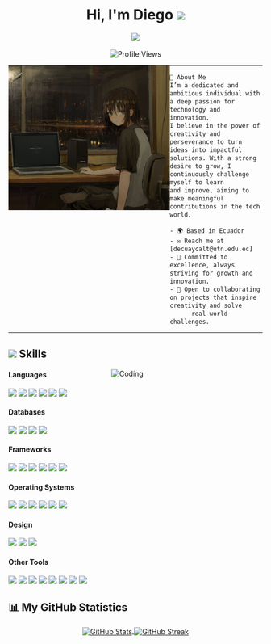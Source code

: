 
<!-- Header -->
<h1 align="center"><b>Hi, I'm Diego</b> <img src="https://media.giphy.com/media/hvRJCLFzcasrR4ia7z/giphy.gif" width="35"></h1>

<p align="center">
  <a href="https://github.com/DenverCoder1/readme-typing-svg">
    <img src="https://readme-typing-svg.herokuapp.com?font=Time+New+Roman&color=%2300C4CC&size=25&center=true&vCenter=true&width=600&height=100&lines=Passionate+Learner+and+Innovator;Eager+to+Learn+and+Grow;Exploring+New+Technologies;Driven+to+Create+Impactful+Solutions" />
  </a>
</p>


<p align="center"> 
  <img src="https://komarev.com/ghpvc/?username=DiegoCuaycal&label=Profile%20views&color=0047AB&style=plastic" alt="Profile Views" height="25px" width="160px"/> 
</p>


<img align="left" src="https://github.com/I-am-vishalmaurya/I-am-vishalmaurya/blob/main/cropped_image.png" alt="Unfortunately I didn't find the author of the pic, feel to open a pull request if found" width="320" />
<hr>

```
👋 About Me
I’m a dedicated and ambitious individual with a deep passion for technology and
innovation.
I believe in the power of creativity and perseverance to turn ideas into impactful
solutions. With a strong desire to grow, I continuously challenge myself to learn
and improve, aiming to make meaningful contributions in the tech world.  

- 🌍 Based in Ecuador  
- ✉️ Reach me at [decuaycalt@utn.edu.ec] 
- 🌟 Committed to excellence, always striving for growth and innovation.  
- 🤝 Open to collaborating on projects that inspire creativity and solve
      real-world challenges.  
```
<hr>

## <img src="https://media2.giphy.com/media/QssGEmpkyEOhBCb7e1/giphy.gif" width="25"> **Skills**

<img align="right" alt="Coding" width="300" src="https://cdn.dribbble.com/users/1277312/screenshots/14733298/media/39b1045e593737587dd60e42c8422d1f.gif" />

#### **Languages**
<p>
  <img src="https://img.shields.io/badge/C%23-%23239120.svg?style=for-the-badge&logo=csharp&logoColor=white">
  <img src="https://img.shields.io/badge/Python-%2314354C.svg?style=for-the-badge&logo=python&logoColor=white">
  <img src="https://img.shields.io/badge/Java-%23ED8B00.svg?style=for-the-badge&logo=openjdk&logoColor=white">
  <img src="https://img.shields.io/badge/JavaScript-%23323330.svg?style=for-the-badge&logo=javascript&logoColor=%23F7DF1E">
  <img src="https://img.shields.io/badge/PHP-%23777BB4.svg?style=for-the-badge&logo=php&logoColor=white">
  <img src="https://img.shields.io/badge/GraphQL-%23E10098.svg?style=for-the-badge&logo=graphql&logoColor=white">
</p>

#### **Databases**
<p>
  <img src="https://img.shields.io/badge/MariaDB-003545?style=for-the-badge&logo=mariadb&logoColor=white">
  <img src="https://img.shields.io/badge/PostgreSQL-%23316192.svg?style=for-the-badge&logo=postgresql&logoColor=white">
  <img src="https://img.shields.io/badge/SQLite-%2307405e.svg?style=for-the-badge&logo=sqlite&logoColor=white">
  <img src="https://img.shields.io/badge/Supabase-3ECF8E?style=for-the-badge&logo=supabase&logoColor=white">
</p>

#### **Frameworks**
<p>
  <img src="https://img.shields.io/badge/.NET-5C2D91?style=for-the-badge&logo=.net&logoColor=white">
  <img src="https://img.shields.io/badge/Bootstrap-%238511FA.svg?style=for-the-badge&logo=bootstrap&logoColor=white">
  <img src="https://img.shields.io/badge/Laravel-%23FF2D20.svg?style=for-the-badge&logo=laravel&logoColor=white">
  <img src="https://img.shields.io/badge/Node.js-6DA55F?style=for-the-badge&logo=node.js&logoColor=white">
  <img src="https://img.shields.io/badge/TailwindCSS-%2338B2AC.svg?style=for-the-badge&logo=tailwind-css&logoColor=white">
  <img src="https://img.shields.io/badge/Vue.js-%2335495e.svg?style=for-the-badge&logo=vuedotjs&logoColor=%234FC08D">
</p>

#### **Operating Systems**
<p>
  <img src="https://img.shields.io/badge/CentOS-%23002660.svg?style=for-the-badge&logo=centos&logoColor=F0F0F0">
  <img src="https://img.shields.io/badge/Fedora-%23294172.svg?style=for-the-badge&logo=fedora&logoColor=white">
  <img src="https://img.shields.io/badge/Kali%20Linux-%23268BEE.svg?style=for-the-badge&logo=kalilinux&logoColor=white">
  <img src="https://img.shields.io/badge/Linux-%23FCC624.svg?style=for-the-badge&logo=linux&logoColor=black">
  <img src="https://img.shields.io/badge/Ubuntu-%23E95420.svg?style=for-the-badge&logo=ubuntu&logoColor=white">
  <img src="https://img.shields.io/badge/Windows-%230078D6.svg?style=for-the-badge&logo=windows&logoColor=white">
</p>

#### **Design**
<p>
  <img src="https://img.shields.io/badge/Adobe%20Fonts-000B1D.svg?style=for-the-badge&logo=Adobe%20Fonts&logoColor=white">
  <img src="https://img.shields.io/badge/Canva-%2300C4CC.svg?style=for-the-badge&logo=Canva&logoColor=white">
  <img src="https://img.shields.io/badge/Figma-%23F24E1E.svg?style=for-the-badge&logo=figma&logoColor=white">
</p>

#### **Other Tools**
<p>
  <img src="https://img.shields.io/badge/Cisco-%23049fd9.svg?style=for-the-badge&logo=cisco&logoColor=black">
  <img src="https://img.shields.io/badge/Docker-%230db7ed.svg?style=for-the-badge&logo=docker&logoColor=white">
  <img src="https://img.shields.io/badge/Jira-%230A0FFF.svg?style=for-the-badge&logo=jira&logoColor=white">
  <img src="https://img.shields.io/badge/Meta-%230467DF.svg?style=for-the-badge&logo=Meta&logoColor=white">
  <img src="https://img.shields.io/badge/Postman-FF6C37?style=for-the-badge&logo=postman&logoColor=white">
  <img src="https://img.shields.io/badge/Power%20BI-F2C811?style=for-the-badge&logo=powerbi&logoColor=black">
  <img src="https://img.shields.io/badge/Git-%23F05033.svg?style=for-the-badge&logo=git&logoColor=white">
  <img src="https://img.shields.io/badge/GitHub-%23121011.svg?style=for-the-badge&logo=github&logoColor=white">
</p>

## **📊 My GitHub Statistics**

<p align="center">
  <a href="http://www.github.com/DiegoCuaycal">
    <img align="center" src="https://github-readme-stats.vercel.app/api?username=DiegoCuaycal&show_icons=true&count_private=true&title_color=0891b2&text_color=ffffff&icon_color=0891b2&bg_color=1c1917&hide_border=true" alt="GitHub Stats" />
  </a>
  <a href="http://www.github.com/DiegoCuaycal">
    <img align="center" src="https://github-readme-streak-stats.herokuapp.com/?user=DiegoCuaycal&stroke=ffffff&background=1c1917&ring=0891b2&fire=0891b2&currStreakNum=ffffff&currStreakLabel=0891b2&sideNums=ffffff&sideLabels=ffffff&dates=ffffff&hide_border=true" alt="GitHub Streak" />
  </a>
</p>







